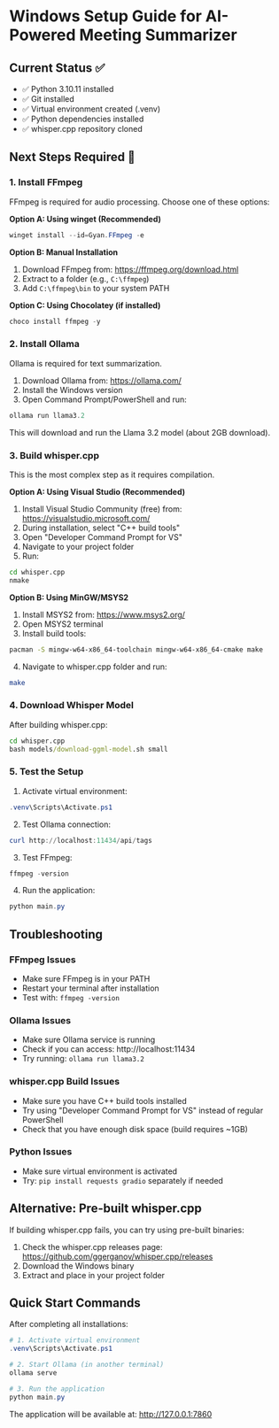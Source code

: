 # Windows Setup Guide for AI-Powered Meeting Summarizer

## Current Status ✅
- ✅ Python 3.10.11 installed
- ✅ Git installed
- ✅ Virtual environment created (.venv)
- ✅ Python dependencies installed
- ✅ whisper.cpp repository cloned

## Next Steps Required 🚧

### 1. Install FFmpeg
FFmpeg is required for audio processing. Choose one of these options:

**Option A: Using winget (Recommended)**
```powershell
winget install --id=Gyan.FFmpeg -e
```

**Option B: Manual Installation**
1. Download FFmpeg from: https://ffmpeg.org/download.html
2. Extract to a folder (e.g., `C:\ffmpeg`)
3. Add `C:\ffmpeg\bin` to your system PATH

**Option C: Using Chocolatey (if installed)**
```powershell
choco install ffmpeg -y
```

### 2. Install Ollama
Ollama is required for text summarization.

1. Download Ollama from: https://ollama.com/
2. Install the Windows version
3. Open Command Prompt/PowerShell and run:
```powershell
ollama run llama3.2
```
This will download and run the Llama 3.2 model (about 2GB download).

### 3. Build whisper.cpp
This is the most complex step as it requires compilation.

**Option A: Using Visual Studio (Recommended)**
1. Install Visual Studio Community (free) from: https://visualstudio.microsoft.com/
2. During installation, select "C++ build tools"
3. Open "Developer Command Prompt for VS"
4. Navigate to your project folder
5. Run:
```cmd
cd whisper.cpp
nmake
```

**Option B: Using MinGW/MSYS2**
1. Install MSYS2 from: https://www.msys2.org/
2. Open MSYS2 terminal
3. Install build tools:
```bash
pacman -S mingw-w64-x86_64-toolchain mingw-w64-x86_64-cmake make
```
4. Navigate to whisper.cpp folder and run:
```bash
make
```

### 4. Download Whisper Model
After building whisper.cpp:
```cmd
cd whisper.cpp
bash models/download-ggml-model.sh small
```

### 5. Test the Setup
1. Activate virtual environment:
```powershell
.venv\Scripts\Activate.ps1
```

2. Test Ollama connection:
```powershell
curl http://localhost:11434/api/tags
```

3. Test FFmpeg:
```powershell
ffmpeg -version
```

4. Run the application:
```powershell
python main.py
```

## Troubleshooting

### FFmpeg Issues
- Make sure FFmpeg is in your PATH
- Restart your terminal after installation
- Test with: `ffmpeg -version`

### Ollama Issues
- Make sure Ollama service is running
- Check if you can access: http://localhost:11434
- Try running: `ollama run llama3.2`

### whisper.cpp Build Issues
- Make sure you have C++ build tools installed
- Try using "Developer Command Prompt for VS" instead of regular PowerShell
- Check that you have enough disk space (build requires ~1GB)

### Python Issues
- Make sure virtual environment is activated
- Try: `pip install requests gradio` separately if needed

## Alternative: Pre-built whisper.cpp
If building whisper.cpp fails, you can try using pre-built binaries:
1. Check the whisper.cpp releases page: https://github.com/ggerganov/whisper.cpp/releases
2. Download the Windows binary
3. Extract and place in your project folder

## Quick Start Commands
After completing all installations:
```powershell
# 1. Activate virtual environment
.venv\Scripts\Activate.ps1

# 2. Start Ollama (in another terminal)
ollama serve

# 3. Run the application
python main.py
```

The application will be available at: http://127.0.0.1:7860
